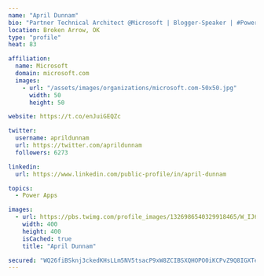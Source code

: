 ```yaml
---
name: "April Dunnam"
bio: "Partner Technical Architect @Microsoft | Blogger-Speaker | #PowerApps, #PowerAutomate, #Office365, #SharePoint | #WIT | #Karaoke Queen"
location: Broken Arrow, OK
type: "profile"
heat: 83

affiliation:
  name: Microsoft
  domain: microsoft.com
  images:
    - url: "/assets/images/organizations/microsoft.com-50x50.jpg"
      width: 50
      height: 50

website: https://t.co/enJuiGEQZc

twitter:
  username: aprildunnam
  url: https://twitter.com/aprildunnam
  followers: 6273

linkedin:
  url: https://www.linkedin.com/public-profile/in/april-dunnam

topics:
  - Power Apps

images:
  - url: https://pbs.twimg.com/profile_images/1326986540329918465/W_IJ6Ih2_400x400.jpg
    width: 400
    height: 400
    isCached: true
    title: "April Dunnam"

secured: "WQ26fiBSknj3ckedKHsLLm5NV5tsacP9xW8ZCIBSXQHOPO0iKCPvZ9Q8IGXTeqOh0v7ZlQy0BP3QpyP+a0vZKuIoqfln5EShle9J+AZL2lC8FlTtYAutuchqSCcvMFs34KixJU2X1FwRfyEwZtLdj8E7xnxZrXWd3aTuhZAh6fL1AX/YahZAcl+msEkOydN1E2IK9Vv6Z9/6aJ3hPed9x3KAVGtcAVzB2tSoOEC/6ZrK/m0j2njWJte34DEYpTh99agxuNqBjvikOQemqfORSSck+tsdUspv/FN0G/j/73Nx831plhYaqvH7tPcL4XoZeKVll+Mj6SLWIimmWrrrzQLucmprTr3rW7nj310xrTfuDfLFHlRdlaguVbEKBniMqq13zSnJ6FJ/pUZ5kQ5eq4Pf/F81nD6QxmYwslnZoDM=;GYpc0MxHcMXCgx917JsT4w=="
---
```


